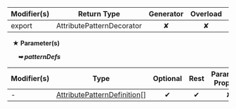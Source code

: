 | Modifier(s)                            | Return Type                    | Generator                        | Overload                         | Implementation                        |
|----------------------------------------|--------------------------------|:--------------------------------:|:--------------------------------:|:-------------------------------------:|
| export | AttributePatternDecorator | ✘ | ✘  | ✔ |

&nbsp;&nbsp; **&#9733; Parameter(s)**

&nbsp;&nbsp;&nbsp;&nbsp;&nbsp; _**&#10149; patternDefs**_

| Modifier(s)                              | Type                        | Optional                           | Rest                          | Parameter Property                          |
|------------------------------------------|-----------------------------|:----------------------------------:|:-----------------------------:|:-------------------------------------------:|
| - | [AttributePatternDefinition](/jit/interface/attribute-pattern/attributepatterndefinition.md)[] | ✔  | ✔ | ✘ |